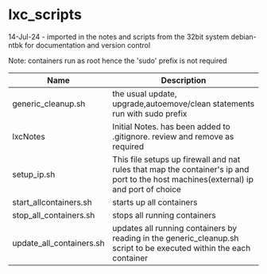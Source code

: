 # lxc_scripts

14-Jul-24 - imported in the notes and scripts from the 32bit system debian-ntbk for documentation and version control

Note: containers run as root hence the 'sudo' prefix is not required  

Name|Description  
------------------------|-----------------------  
generic_cleanup.sh|the usual update, upgrade,autoemove/clean statements run with sudo prefix  
lxcNotes|Initial Notes. has been added to .gitignore. review and remove as required  
setup_ip.sh|This file setups up firewall and nat rules that map the container's ip and port to the host machines(external) ip and port of choice  
start_allcontainers.sh|starts up all containers  
stop_all_containers.sh|stops all running containers  
update_all_containers.sh|updates all running containers by reading in the generic_cleanup.sh script to be executed within the each container   
